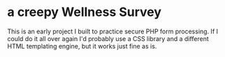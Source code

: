 # a creepy Wellness Survey 

This is an early project I built to practice secure PHP form processing. If I could do it all over again I'd probably use a CSS library and a different HTML templating engine, but it works just fine as is. 